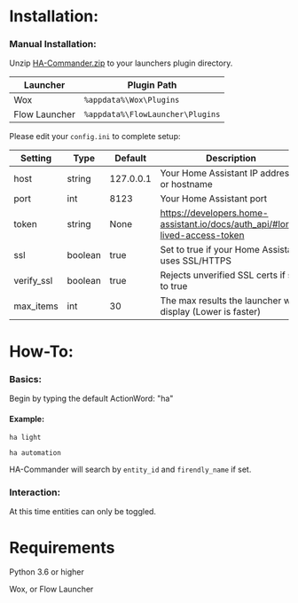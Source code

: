 # Installation:

### Manual Installation:

Unzip [HA-Commander.zip](https://github.com/Garulf/HA-Commander/releases/latest) to your launchers plugin directory.

| Launcher      | Plugin Path                      |
|---------------|----------------------------------|
| Wox           | `%appdata%\Wox\Plugins`          |
| Flow Launcher | `%appdata%\FlowLauncher\Plugins` |


Please edit your `config.ini` to complete setup:

| Setting    | Type    | Default   | Description                                                                 |
|------------|---------|-----------|-----------------------------------------------------------------------------|
| host       | string  | 127.0.0.1 | Your Home Assistant IP address or hostname                                  |
| port       | int     | 8123      | Your Home Assistant port                                                    |
| token      | string  | None      | https://developers.home-assistant.io/docs/auth_api/#long-lived-access-token |
| ssl        | boolean | true      | Set to true if your Home Assistant uses SSL/HTTPS                           |
| verify_ssl | boolean | true      | Rejects unverified SSL certs if set to true                                 |
| max_items  | int     | 30        | The max results the launcher will display (Lower is faster)                 |

# How-To:

### Basics:

Begin by typing the default ActionWord: "ha"


#### Example:

```ha light```

```ha automation```

HA-Commander will search by `entity_id` and `firendly_name` if set.

### Interaction:

At this time entities can only be toggled.

# Requirements

Python 3.6 or higher

Wox, or Flow Launcher
